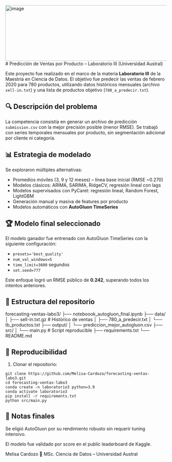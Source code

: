 <img width="603" height="174" alt="image" src="https://github.com/user-attachments/assets/4b9c01d9-2617-4d68-b456-c8a8db659eaa" /># Predicción de Ventas por Producto – Laboratorio III (Universidad Austral)

Este proyecto fue realizado en el marco de la materia **Laboratorio III** de la Maestría en Ciencia de Datos. El objetivo fue predecir las ventas de febrero 2020 para 780 productos, utilizando datos históricos mensuales (archivo `sell-in.txt`) y una lista de productos objetivo (`780_a_predecir.txt`).

## 🔍 Descripción del problema

La competencia consistía en generar un archivo de predicción `submission.csv` con la mejor precisión posible (menor RMSE). Se trabajó con series temporales mensuales por producto, sin segmentación adicional por cliente ni categoría.

## 📊 Estrategia de modelado

Se exploraron múltiples alternativas:

- Promedios móviles (3, 9 y 12 meses) – línea base inicial (RMSE ~0.270)
- Modelos clásicos: ARIMA, SARIMA, RidgeCV, regresión lineal con lags
- Modelos supervisados con PyCaret: regresión lineal, Random Forest, LightGBM
- Generación manual y masiva de features por producto
- Modelos automáticos con **AutoGluon TimeSeries**

## 🏆 Modelo final seleccionado

El modelo ganador fue entrenado con AutoGluon TimeSeries con la siguiente configuración:

- `presets='best_quality'`
- `num_val_windows=5`
- `time_limit=3600` segundos
- `set.seed=777`

Este enfoque logró un RMSE público de **0.242**, superando todos los intentos anteriores.

## 📁 Estructura del repositorio


forecasting-ventas-labo3/
├── noteboook_autogluon_final.ipynb
├── data/
│   ├── sell-in.txt.gz               # Histórico de ventas
│   ├── 780_a_predecir.txt
│   └── tb_productos.txt
├── output/
│   └── prediccion_mejor_autogluon.csv
├── src/
│   └── main.py                      # Script reproducible
├── requirements.txt
└── README.md


## 🧪 Reproducibilidad

1. Clonar el repositorio:

```
git clone https://github.com/Melisa-Cardozo/forecasting-ventas-labo3.git
cd forecasting-ventas-labo3
conda create -n laboratorio3 python=3.9
conda activate laboratorio3
pip install -r requirements.txt
python src/main.py
```



## 📌 Notas finales
Se eligió AutoGluon por su rendimiento robusto sin requerir tuning intensivo.

El modelo fue validado por score en el public leaderboard de Kaggle.

Melisa Cardozo
📍 MSc. Ciencia de Datos – Universidad Austral
